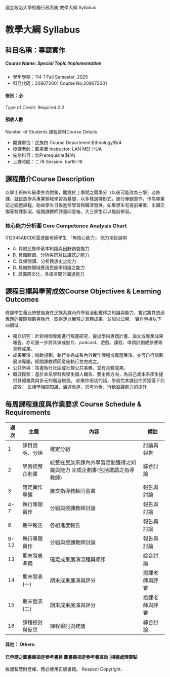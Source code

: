 國立政治大學校務行政系統 教學大綱 Syllabus
# 教學大綱 Syllabus
##  科目名稱：專題實作
#####  Course Name: Special Topic Implementation
  * 學年學期：114-1 Fall Semester, 2025 
  * 科目代碼：209072001 Course No.209072001
#### 修別：必
Type of Credit: Required 
_2.0_
#### 預收人數
Number of Students
課程資料Course Details
  * 開課單位：民族四 Course Department:Ethnology/B/4 
  * 授課老師：藍美華 Instructor: LAN MEI-HUA 
  * 先修科目：無Prerequisite(N/A)
  * 上課時間：二78 Session: tue16-18
##  課程簡介Course Description
以學士班四年級學生為對象，開設於上學期之兩學分（以後可能改為三學）必修課。就民族學系專業領域學習為基礎，以多樣選擇形式，進行專題實作，作為畢業前之統整課程，助益學生日後進修學習與職涯發展。如果學生有提前畢業、出國交換等特殊狀況，經開課教師評量同意後，大三學生可以提前修習。
###  核心能力分析圖 Core Competence Analysis Chart
012345ABCDE雷達圖老師學生
「無核心能力」 
能力項目說明
  * A. 具備民族學基本知識與田野調查能力
  * B. 具備閱讀、分析與撰寫民族誌之能力
  * C. 具備閱讀、分析民族史之能力
  * D. 具備跨領域應用民族學知識之能力
  * E. 具備跨文化、多語言間的溝通能力
##  課程目標與學習成效Course Objectives & Learning Outcomes 
修課學生藉此統整自身在民族系課內外學習活動獲得之知識與能力，嘗試將其透過專題的實際規劃與執行，取得足以展現之具體成果，並加以公開。
實作包括以下四領域︰
  * 獨立研究︰針對相關專題進行規畫研究，提出學術專題計畫、論文或專業成果報告，亦可進一步將其做成影片、podcast、遊戲、課程、申請計劃或參賽等具體成果。
  * 成果展演︰協助規劃、執行並完成系內外實作課程或專題展演。亦可自行規劃展演專題，經開課教師同意後執行並完成之。
  * 公共參與︰策畫執行社區或社群公共事務，並有具體成果。
  * 職涯探索︰基於本系學科與學生個人輔系、雙主修方向，為自己或本系學生提供具體務實與多元的職涯規畫。
如果你用功的話，學習完本課目你將獲得下列成效：
民族學相關知識、溝通表達、思考分析、行動實踐能力的提升
##  每周課程進度與作業要求 Course Schedule & Requirements
週次 |  主題 |  內容 |  備註  
---|---|---|---  
1 |  課目說明、分組 |  確定分組 |  討論與報告  
2 |  學習統整 企劃書 |  統整在民族系課內外學習活動獲得之知識與能力 完成企劃書(包括邀請之指導教師) |  綜合討論  
3 |  確定實作專題 |  繳交指導教師同意書 |  報告與討論  
4-7 |  執行專題實作 |  分組與授課教師討論 |  報告與討論  
8 |  期中報告 |  各組進度報告 |  報告與討論  
9-12 |  執行專題實作 |  分組與授課教師討論 |  報告與討論  
13 |  期末發表準備 |  確定成果展演流程與順序 |  綜合討論  
14 |  期末發表(一) |  期末成果展演與評分 |  授課老師與評審  
15 |  期末發表(二) |  期末成果展演與評分 |  授課老師與評審  
16 |  課程檢討與反思 |  課程檢討與建議 |  綜合討論  
####  其他： Others:
####  已申請之圖書館指定參考書目  圖書館指定參考書查詢 |相關處理要點
維護智慧財產權，務必使用正版書籍。 Respect Copyright.